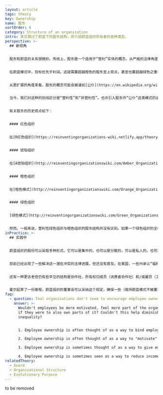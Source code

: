 ```yaml
---
layout: article
tags: theory
key: Ownership
name: 股东
sortOrder: 6
category: Structure of an organization
intro: 本文探讨了蔚蓝下的股东结构，并介绍蔚蓝组织所有者的各种类型。
perspective: >-
  ## 新视角


  股东和蔚蓝的关系很微妙。传统上，股东是一个适用于“营利”实体的概念。从严格的法律角度来看，现代“营利”组织，无论是独资企业、合伙企业还是有限公司，其存在的主要目的是为其所有者提供经济回报。事实上，发达国家围绕“营利”组织建立的整个法律框架反映了这样一种假设，公认利益是这类组织的目的。但正如本知识库在其他章节已经详细讨论过的那样，蔚蓝组织的目的远不止为其所有者提供经济回报。


  在蔚蓝模式中，目标优先于利润。这就需要超越橙色的股东至上观点，甚至也要超越绿色之重视多方利益相关者的观点。在蔚蓝阶段，虽然实现组织目标可能需要财政投资，而财政投资又可能使投资者在本组织中拥有合法的发言权，并有权获得公平的投资回报，但蔚蓝组织的存在并不仅仅是为股东服务。


  从更扩展的角度来看，股东的概念可能会被诸如[公仆](https://en.wikipedia.org/wiki/Stewardship)的概念所取代。如果蔚蓝组织是个活生生的生命体，人怎么可能拥有其整个或部分百分比？人怎么可能拥有一个（如蔚蓝组织这样一个）想要自我显化的能量呢？甚至人怎么可能拥有资产--比如制造机器的金属呢？人类才刚刚开始审视这些疑问，还没有得到真正的答案。在当今世界，股东已深深载入各组织必须遵守的法律框架。我们还没有发明或开始定义组织的“公仆”到底意味着什么（参见下面的“实践中”章节）。


  当今，我们对这种的划线区分是“营利性”和“非营利性”。也许引入股东作“公仆”这类模式的运作时，会让这种区别变得模糊，并据此发明一种崭新的更广泛适用的被法律承认的组织形式。


  有关股东的历史观点如下：


  #### 红色组织


  在[R红色组织](https://reinventingorganizations-wiki.netlify.app/theory/red-organizations/)中，股东往往是一个毫无意义的概念。因为其领导的合法性更多地来源于权力而不是某种所有权的建构。组织的目的是关于聚集进一步的权力，而不是经济回报。红色组织对股东的认知，通常跟领导权混为一谈。领导者也是所有者或股东家族的关键代表。


  #### 琥珀组织


  在[A琥珀组织](http://reinventingorganizationswiki.com/Amber_Organizations)中，股东通常同样是一个不协调的概念。琥珀组织通常有一个目的，但不是财务回报。军队、教会或政府机构没有“所有者”。在一定程度上，营利实体如果在琥珀范式下运作，通常会尝试在财务回报与其他目标（如自我保护）之间取得平衡。通常是家族所有制，股东会限制追求利润最大化，目的是有利于维持遗产等利益。


  #### 橙色组织


  在[橙色模式](http://reinventingorganizationswiki.com/Orange_Organizations)下，股东的概念变得至高无上。典型橙色组织的根本目的就是为其所有者提供财务回报。这已经反映在现代关于公司的法律结构中，股东根据其持股比例拥有管理的最终权力。管理层在法律上有义务为股东寻求经济回报。这导致了组织股东的广泛分散性，并可以通过流通股等机制改变股东。每一个所有者可能拥有一个微小的、可变的股份，但所有人都团结在一起追求经济利益。


  #### 绿色组织


  [绿色模式](http://reinventingorganizationswiki.com/Green_Organizations)通过强调所有利益相关者（成员、客户、社区、供应商以及股东）的重要性，替代了橙色对股东和财务问题的关注。因此，即使是“营利性”组织也不仅仅是为了所有者的利益：还应该考虑到其活动中包含的多种利益。企业社会责任（CSR）运动就是从这个角度出发的。


  然而，一般来说，营利性绿色组织与橙色组织的股东结构并没有区别。如果一个绿色组织的全体成员都能分享绿色观点时，这就不会产生问题。然而，如果一些所有者对财务回报的重要性有不同的看法，冲突就会接踵而至。
inPractice: >-
  ## 实践中


  蔚蓝组织的股份可以采取多种形式。它可以是集中的，也可以是分散的，可以是私人的，也可以是公共的。这种多样性至少在迄今已经形成的那些蔚蓝组织中得到了证明。话虽如此，强有力的证据表明，无论以何种股份形式，蔚蓝组织的所有者必须理解并接受蔚蓝的世界观。虽然目前尚不清楚蔚蓝的观点是否真的与利润和财富最大化不相容（有人可能会认为，作为其进化目标的副产品，蔚蓝组织会自然而然的最大化这些利润和财富），但确实有许多人相信这一点。因此，蔚蓝组织内如果存在不太赞同蔚蓝世界观的所有者，就会面临风险：这些所有者（由于他们被社会赋予法定权利）可能在与蔚蓝模式冲突时，行使法律权限强制组织完全放弃蔚蓝实践，或者将组织目标回调到传统的、效率较低的、对利润的追求（见下文“启发性的实践案例”中的BSO/Origin和AES）。


  目前已经出现了一些解决这一潜在冲突的法律进展，但还没有普及。在美国，一些州承认“福利公司”是一种营利性实体，在其法定目标中除了利润外，还包括对社会、工人、社区和环境的积极影响。在我们目前所知的营利性公司（所谓的C公司）中，组织的董事会对股东而且只对股东负有信托责任。如果他们以牺牲股东利益为代价，优先考虑环境或社会问题，就等于偏离了自己的信托职责，将可能面临民事索赔。福利公司董事会的职责目标，扩大到包括对非财务利益，如社会福利、成员和供应商的关注以及环境影响要素负责。^\[Laloux, Frederic (2014-02-09). Reinventing Organizations: A Guide to Creating Organizations Inspired by the Next Stage of Human Consciousness (Kindle Locations 5464-5467). Nelson Parker. Kindle Edition.]


  还有一种更古老但仍有些罕见的结构是协作社，所有权归成员（消费者协作社）和/或雇员（工人协作社）。不过，虽然这些组织可能不必严格追求利润，但它们的目的依然是为单一的利益相关者群体服务。


  霍尔起草了一份章程，蔚蓝组织的董事会可以采纳这个规定，确保一些（维持蔚蓝模式不被董事会推翻的）约束力，这些约束力甚至对未来的股东也有效。这个章程赋予股东在财务事务上的合法发言权，但阻止股东单方面实施不同的战略，或恢复传统的管理模式。霍尔在法律方面做了一些努力，调整了章程内容令其符合美国公司法。目前正在进一步调整这个章程，令其也能符合其他国家的法律制度。^\[Laloux, Frederic (2014-02-09). Reinventing Organizations: A Guide to Creating Organizations Inspired by the Next Stage of Human Consciousness (Kindle Locations 5453-5457). Nelson Parker. Kindle Edition.]
faq:
  - question: Teal organizations don't seem to encourage employee ownership. How come?
    answer: >-
      Wouldn't employees be more motivated, feel more part of the organization
      if they were to also own parts of it? Couldn't this help diminish income
      inequality?


      1. Employee ownership is often thought of as a way to bind employees, especially the most talented and skilled, to the organization. From a Teal perspective that makes little sense. People should be free to pursue their calling. While that calling intersects with the purpose of the organization, then let people be part of it. And let them be free to leave when it is no longer the case. Profit sharing is an easy way for employees to benefit, but without having to buy stock, or be bought out, at a good or bad time.

      2. Employee ownership is often thought of as a way to "motivate" employees. Under Teal, intrinsic motivation (such as purpose) is considered much more powerful than extrinsic factors like financial compensation.

      3. Employee ownership is sometimes thought of as a way to give employees power and a voice. If employees have voting rights, they cannot simply be ignored. A self-managing structure distributes power anyway, and removes the need to do so via voting rights.

      4. Employee ownership is sometimes seen as a way to reduce income inequality by allowing employees to share in the value creation of the organization. This is valid when it comes to young organizations that might rapidly increase in value and have limited cash resources. In more established companies, income inequality can often more easily be reduced through salary setting and profit sharing.
relatedTheory:
  - board
  - Organizational Structure
  - Evolutionary Purpose
---
```

to be removed
